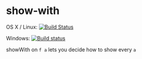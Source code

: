 # show-with

OS X / Linux: [![Build Status](https://travis-ci.org/literate-unitb/show-with.svg?branch=master)](https://travis-ci.org/literate-unitb/show-with)

Windows: [![Build status](https://ci.appveyor.com/api/projects/status/ymhpsk0duf3nv7kl?svg=true)](https://ci.appveyor.com/project/cipher1024/show-with)

showWith on `f a` lets you decide how to show every `a`
